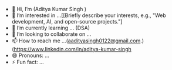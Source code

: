 - 👋 Hi, I’m     (Aditya Kumar Singh )
- 👀 I’m interested in ...[[Briefly describe your interests, e.g., "Web development, AI, and open-source projects."]
- 🌱 I’m currently learning ... (DSA)
- 💞️ I’m looking to collaborate on ...
- 📫 How to reach me ...(aadityasingh0122@gmail.com.)(https://www.linkedin.com/in/aditya-kumar-singh
- 😄 Pronouns: ...
- ⚡ Fun fact: ...

<!---